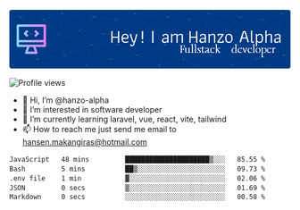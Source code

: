 ![Header](./github-header-image.png)

![Profile views](https://gpvc.arturio.dev/hanzo-alpha)

- 👋 Hi, I’m @hanzo-alpha
- 👀 I’m interested in software developer
- 🌱 I’m currently learning laravel, vue, react, vite, tailwind
- 📫 How to reach me just send me email to hansen.makangiras@hotmail.com 

<!---
hanzo-alpha/hanzo-alpha is a ✨ special ✨ repository because its `README.md` (this file) appears on your GitHub profile.
You can click the Preview link to take a look at your changes.
--->

<!--START_SECTION:waka-->

```txt
JavaScript   48 mins         █████████████████████▒░░░   85.55 %
Bash         5 mins          ██▒░░░░░░░░░░░░░░░░░░░░░░   09.73 %
.env file    1 min           ▓░░░░░░░░░░░░░░░░░░░░░░░░   02.06 %
JSON         0 secs          ▒░░░░░░░░░░░░░░░░░░░░░░░░   01.69 %
Markdown     0 secs          ░░░░░░░░░░░░░░░░░░░░░░░░░   00.58 %
```

<!--END_SECTION:waka-->
